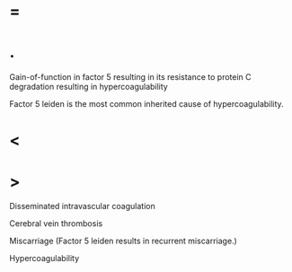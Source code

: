# =

# .

Gain-of-function in factor 5 resulting in its resistance to protein C degradation resulting in hypercoagulability

Factor 5 leiden is the most common inherited cause of hypercoagulability.

# <

# >

Disseminated intravascular coagulation

Cerebral vein thrombosis

Miscarriage (Factor 5 leiden results in recurrent miscarriage.)

Hypercoagulability
